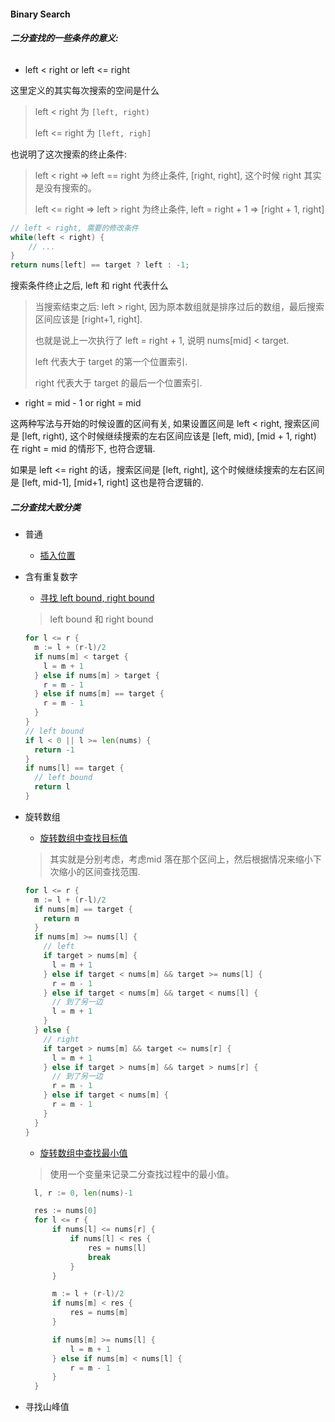 #### Binary Search

###### **二分查找的一些条件的意义:**
- left < right or left <= right

这里定义的其实每次搜索的空间是什么

> left < right 为 `[left, right)`
>
> left <= right 为 `[left, righ]`

也说明了这次搜索的终止条件:

> left < right => left == right 为终止条件,
> [right, right], 这个时候 right 其实是没有搜索的。
> 
> left <= right => left > right 为终止条件,
> left = right + 1 => [right + 1, right]

```java
// left < right, 需要的修改条件
while(left < right) {
    // ...
}
return nums[left] == target ? left : -1;
```

搜索条件终止之后, left 和 right 代表什么
> 当搜索结束之后: left > right, 因为原本数组就是排序过后的数组，最后搜索区间应该是 [right+1, right].
> 
> 也就是说上一次执行了 left = right + 1, 说明 nums[mid] < target.
> 
> left 代表大于 target 的第一个位置索引.
> 
> right 代表大于 target 的最后一个位置索引.

- right = mid - 1 or right = mid

这两种写法与开始的时候设置的区间有关, 如果设置区间是 left < right, 搜索区间是 [left, right), 这个时候继续搜索的左右区间应该是 [left, mid), [mid + 1, right) 在 right = mid 的情形下, 也符合逻辑.

如果是 left <= right 的话，搜索区间是 [left, right], 这个时候继续搜索的左右区间是 [left, mid-1], [mid+1, right] 这也是符合逻辑的.

##### 二分查找大致分类
- 普通
  - [插入位置](https://leetcode.com/problems/search-insert-position)

- 含有重复数字
  - [寻找 left bound, right bound](https://leetcode.com/problems/find-first-and-last-position-of-element-in-sorted-array)
  > left bound 和 right bound
  ```go
  for l <= r {
    m := l + (r-l)/2
    if nums[m] < target {
      l = m + 1
    } else if nums[m] > target {
      r = m - 1
    } else if nums[m] == target {
      r = m - 1
    }
  }
  // left bound
  if l < 0 || l >= len(nums) {
    return -1
  }
  if nums[l] == target {
    // left bound
    return l
  }
  ```

- 旋转数组
  - [旋转数组中查找目标值](https://leetcode.com/problems/search-in-rotated-sorted-array/?envType=problem-list-v2&envId=237k3tne)
  > 其实就是分别考虑，考虑mid 落在那个区间上，然后根据情况来缩小下次缩小的区间查找范围.

  ```go
  for l <= r {
    m := l + (r-l)/2
    if nums[m] == target {
      return m
    }
    if nums[m] >= nums[l] {
      // left
      if target > nums[m] {
        l = m + 1
      } else if target < nums[m] && target >= nums[l] {
        r = m - 1
      } else if target < nums[m] && target < nums[l] {
        // 到了另一边
        l = m + 1
      }
    } else {
      // right
      if target > nums[m] && target <= nums[r] {
        l = m + 1
      } else if target > nums[m] && target > nums[r] {
        // 到了另一边
        r = m - 1
      } else if target < nums[m] {
        r = m - 1
      }
    }
  }
  ```
  - [旋转数组中查找最小值](https://leetcode.com/problems/find-minimum-in-rotated-sorted-array/?envType=study-plan-v2&envId=top-interview-150)
  > 使用一个变量来记录二分查找过程中的最小值。

  ```go
	l, r := 0, len(nums)-1

	res := nums[0]
	for l <= r {
		if nums[l] <= nums[r] {
			if nums[l] < res {
				res = nums[l]
				break
			}
		}

		m := l + (r-l)/2
		if nums[m] < res {
			res = nums[m]
		}

		if nums[m] >= nums[l] {
			l = m + 1
		} else if nums[m] < nums[l] {
			r = m - 1
		}
	}
  ```

- 寻找山峰值